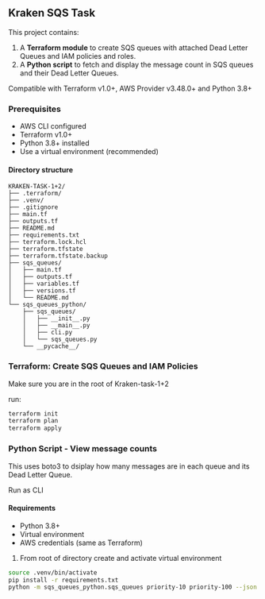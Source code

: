 ## Kraken SQS Task

This project contains:
1. A **Terraform module** to create SQS queues with attached Dead Letter Queues and IAM policies and roles.
2. A **Python script** to fetch and display the message count in SQS queues and their Dead Letter Queues.

Compatible with Terraform v1.0+, AWS Provider v3.48.0+ and Python 3.8+

### Prerequisites
- AWS CLI configured
- Terraform v1.0+
- Python 3.8+ installed
- Use a virtual environment (recommended)

#### Directory structure

```
KRAKEN-TASK-1+2/
├── .terraform/
├── .venv/
├── .gitignore
├── main.tf
├── outputs.tf
├── README.md
├── requirements.txt
├── terraform.lock.hcl
├── terraform.tfstate
├── terraform.tfstate.backup
├── sqs_queues/
│   ├── main.tf
│   ├── outputs.tf
│   ├── variables.tf
│   ├── versions.tf
│   └── README.md
└── sqs_queues_python/
    ├── sqs_queues/
    │   ├── __init__.py
    │   ├── __main__.py
    │   ├── cli.py
    │   └── sqs_queues.py
    └── __pycache__/
```
### Terraform: Create SQS Queues and IAM Policies

Make sure you are in the root of Kraken-task-1+2

run:
```bash
terraform init
terraform plan
terraform apply
```

### Python Script - View message counts
This uses boto3 to dsiplay how many messages are in each queue and its Dead Letter Queue.

Run as CLI

#### Requirements
- Python 3.8+
- Virtual environment
- AWS credentials (same as Terraform)

1. From root of directory create and activate virtual environment

```bash
source .venv/bin/activate
pip install -r requirements.txt
python -m sqs_queues_python.sqs_queues priority-10 priority-100 --json
```
